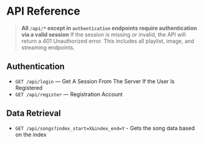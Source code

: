 # API Reference

> **All `/api/*` except in `authentication` endpoints require authentication via a valid session**
> If the session is missing or invalid, the API will return a 401 Unauthorized error. This includes all playlist, image, and streaming endpoints.

## Authentication
- `GET /api/login` — Get A Session From The Server If the User Is Registered
- `GET /api/register` — Registration Account

## Data Retrieval

- `GET /api/songs?index_start=X&index_end=Y` - Gets the song data based on the index
